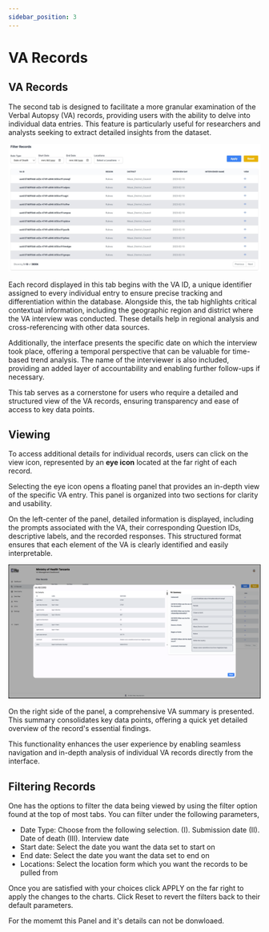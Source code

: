 ```yaml
---
sidebar_position: 3
---
```


# VA Records
## VA Records

The second tab is designed to facilitate a more granular examination of the Verbal Autopsy (VA) records, providing users with the ability to delve into individual data entries. This feature is particularly useful for researchers and analysts seeking to extract detailed insights from the dataset.

![Dashboard image 1](./img/dashboard/varecords.jpg)

Each record displayed in this tab begins with the VA ID, a unique identifier assigned to every individual entry to ensure precise tracking and differentiation within the database. Alongside this, the tab highlights critical contextual information, including the geographic region and district where the VA interview was conducted. These details help in regional analysis and cross-referencing with other data sources.

Additionally, the interface presents the specific date on which the interview took place, offering a temporal perspective that can be valuable for time-based trend analysis. The name of the interviewer is also included, providing an added layer of accountability and enabling further follow-ups if necessary.

This tab serves as a cornerstone for users who require a detailed and structured view of the VA records, ensuring transparency and ease of access to key data points. 

## Viewing

To access additional details for individual records, users can click on the view icon, represented by an **eye icon** located at the far right of each record.

Selecting the eye icon opens a floating panel that provides an in-depth view of the specific VA entry. This panel is organized into two sections for clarity and usability.

On the left-center of the panel, detailed information is displayed, including the prompts associated with the VA, their corresponding Question IDs, descriptive labels, and the recorded responses. This structured format ensures that each element of the VA is clearly identified and easily interpretable.

![Dashboard image 1](./img/dashboard/varecordspanel.png)

On the right side of the panel, a comprehensive VA summary is presented. This summary consolidates key data points, offering a quick yet detailed overview of the record's essential findings.

This functionality enhances the user experience by enabling seamless navigation and in-depth analysis of individual VA records directly from the interface.

## Filtering Records

One has the options to filter the data being viewed by using the filter option found at the top of most tabs.
You can filter under the following parameters, 
 - Date Type: Choose from the following selection. 
(I).	Submission date
(II).	Date of death
(III).	Interview date
 - Start date: Select the date you want the data set to start on
 - End date: Select the date you want the data set to end on
 - Locations: Select the location form which you want the records to be pulled from
 
Once you are satisfied with your choices click APPLY on the far right to apply the changes to the charts. Click Reset to revert the filters back to their default parameters. 

For the momemt this Panel and it's details can not be donwloaed. 

